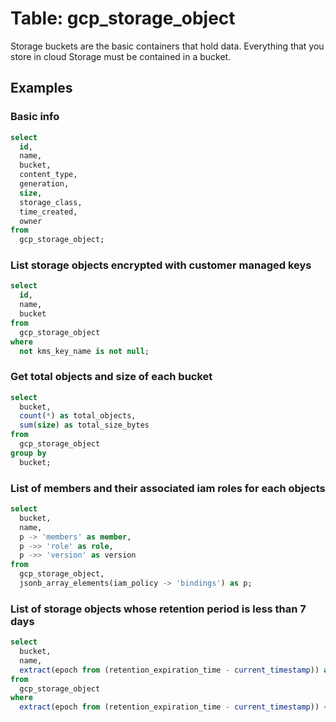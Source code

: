 # Table: gcp_storage_object

Storage buckets are the basic containers that hold data. Everything that you store in cloud Storage must be contained in a bucket.

## Examples

### Basic info
  
```sql
select
  id,
  name,
  bucket,
  content_type,
  generation,
  size,
  storage_class,
  time_created,
  owner
from
  gcp_storage_object;
```

### List storage objects encrypted with customer managed keys

```sql
select
  id,
  name,
  bucket
from
  gcp_storage_object
where
  not kms_key_name is not null;
```

### Get total objects and size of each bucket

```sql
select
  bucket,
  count(*) as total_objects,
  sum(size) as total_size_bytes
from
  gcp_storage_object
group by
  bucket;
```

### List of members and their associated iam roles for each objects

```sql
select
  bucket,
  name,
  p -> 'members' as member,
  p ->> 'role' as role,
  p ->> 'version' as version
from
  gcp_storage_object,
  jsonb_array_elements(iam_policy -> 'bindings') as p;
```

### List of storage objects whose retention period is less than 7 days

```sql
select
  bucket,
  name,
  extract(epoch from (retention_expiration_time - current_timestamp)) as retention_period_secs
from
  gcp_storage_object
where
  extract(epoch from (retention_expiration_time - current_timestamp)) < 604800;
```